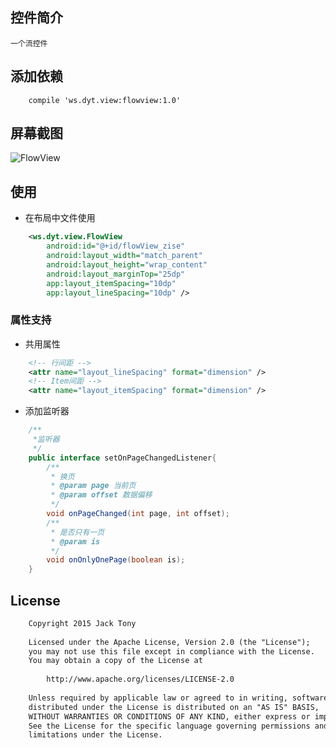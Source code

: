 ## 控件简介
    一个流控件
## 添加依赖
```
    compile 'ws.dyt.view:flowview:1.0'
```
## 屏幕截图
![FlowView](https://raw.githubusercontent.com/yangxiaoweihn/FlowView/flow-view/flowviewtest/screenshots/img.png)
    
## 使用
-   在布局中文件使用
```xml
    <ws.dyt.view.FlowView
        android:id="@+id/flowView_zise"
        android:layout_width="match_parent"
        android:layout_height="wrap_content"
        android:layout_marginTop="25dp"
        app:layout_itemSpacing="10dp"
        app:layout_lineSpacing="10dp" />
```
### 属性支持
-    共用属性
```xml
    <!-- 行间距 -->
    <attr name="layout_lineSpacing" format="dimension" />
    <!-- Item间距 -->
    <attr name="layout_itemSpacing" format="dimension" />
```
- 添加监听器
```java
    /**
     *监听器
     */
    public interface setOnPageChangedListener{
        /**
         * 换页
         * @param page 当前页
         * @param offset 数据偏移
         */
        void onPageChanged(int page, int offset);
        /**
         * 是否只有一页
         * @param is
         */
        void onOnlyOnePage(boolean is);
    }
```
## License
```xml
    Copyright 2015 Jack Tony
    
    Licensed under the Apache License, Version 2.0 (the "License");
    you may not use this file except in compliance with the License.
    You may obtain a copy of the License at
    
        http://www.apache.org/licenses/LICENSE-2.0
    
    Unless required by applicable law or agreed to in writing, software
    distributed under the License is distributed on an "AS IS" BASIS,
    WITHOUT WARRANTIES OR CONDITIONS OF ANY KIND, either express or implied.
    See the License for the specific language governing permissions and
    limitations under the License.
```